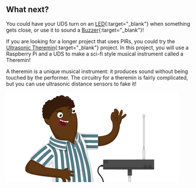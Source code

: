 ## What next?

You could have your UDS turn on an [LED](https://projects.raspberrypi.org/en/projects/rpi-LED){:target="_blank"}  when something gets close, or use it to sound a [Buzzer](https://projects.raspberrypi.org/en/projects/rpi-buzzer){:target="_blank"}!


If you are looking for a longer project that uses PIRs, you could try the [Ultrasonic Theremin](https://projects.raspberrypi.org/en/projects/ultrasonic-theremin){:target="_blank"} project. In this project, you will use a Raspberry Pi and a UDS to make a sci-fi style musical instrument called a Theremin! 

A theremin is a unique musical instrument: it produces sound without being touched by the performer. The circuitry for a theremin is fairly complicated, but you can use ultrasonic distance sensors to fake it!

![Illustration of a person with a joyful expression, wearing a striped shirt, playing a theremin. One hand is positioned near the antenna while the other is held near the control panel.](images/theremin.png)